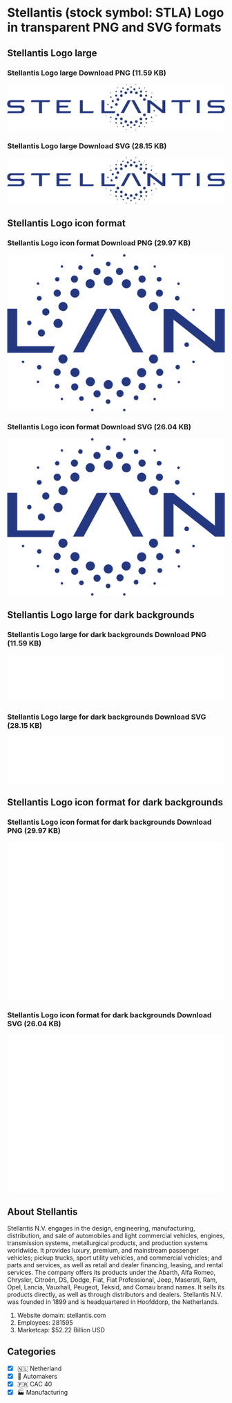 # Stellantis (stock symbol: STLA) Logo in transparent PNG and SVG formats

## Stellantis Logo large

### Stellantis Logo large Download PNG (11.59 KB)

![Stellantis Logo large Download PNG (11.59 KB)](/img/orig/STLA_BIG-b23f3d7e.png)

### Stellantis Logo large Download SVG (28.15 KB)

![Stellantis Logo large Download SVG (28.15 KB)](/img/orig/STLA_BIG-89434416.svg)

## Stellantis Logo icon format

### Stellantis Logo icon format Download PNG (29.97 KB)

![Stellantis Logo icon format Download PNG (29.97 KB)](/img/orig/STLA-7ff80a99.png)

### Stellantis Logo icon format Download SVG (26.04 KB)

![Stellantis Logo icon format Download SVG (26.04 KB)](/img/orig/STLA-b2908aa3.svg)

## Stellantis Logo large for dark backgrounds

### Stellantis Logo large for dark backgrounds Download PNG (11.59 KB)

![Stellantis Logo large for dark backgrounds Download PNG (11.59 KB)](/img/orig/STLA_BIG.D-9efd2c0d.png)

### Stellantis Logo large for dark backgrounds Download SVG (28.15 KB)

![Stellantis Logo large for dark backgrounds Download SVG (28.15 KB)](/img/orig/STLA_BIG.D-f33bd967.svg)

## Stellantis Logo icon format for dark backgrounds

### Stellantis Logo icon format for dark backgrounds Download PNG (29.97 KB)

![Stellantis Logo icon format for dark backgrounds Download PNG (29.97 KB)](/img/orig/STLA.D-34ff6c4e.png)

### Stellantis Logo icon format for dark backgrounds Download SVG (26.04 KB)

![Stellantis Logo icon format for dark backgrounds Download SVG (26.04 KB)](/img/orig/STLA.D-ea88e6dd.svg)

## About Stellantis

Stellantis N.V. engages in the design, engineering, manufacturing, distribution, and sale of automobiles and light commercial vehicles, engines, transmission systems, metallurgical products, and production systems worldwide. It provides luxury, premium, and mainstream passenger vehicles; pickup trucks, sport utility vehicles, and commercial vehicles; and parts and services, as well as retail and dealer financing, leasing, and rental services. The company offers its products under the Abarth, Alfa Romeo, Chrysler, Citroën, DS, Dodge, Fiat, Fiat Professional, Jeep, Maserati, Ram, Opel, Lancia, Vauxhall, Peugeot, Teksid, and Comau brand names. It sells its products directly, as well as through distributors and dealers. Stellantis N.V. was founded in 1899 and is headquartered in Hoofddorp, the Netherlands.

1. Website domain: stellantis.com
2. Employees: 281595
3. Marketcap: $52.22 Billion USD


## Categories
- [x] 🇳🇱 Netherland
- [x] 🚗 Automakers
- [x] 🇫🇷 CAC 40
- [x] 🏭 Manufacturing
